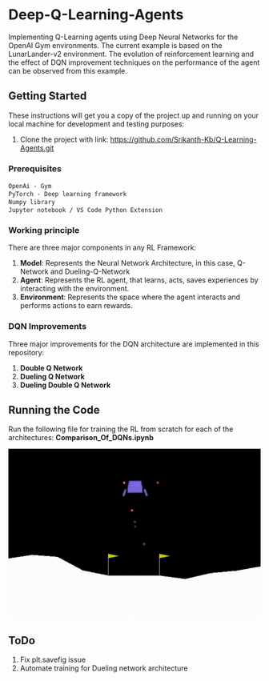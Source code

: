 # Deep-Q-Learning-Agents
Implementing Q-Learning agents using Deep Neural Networks for the OpenAI Gym environments. The current example is based on the LunarLander-v2 environment. The evolution of reinforcement learning and the effect of DQN improvement techniques on the performance of the agent can be observed from this example.

## Getting Started

These instructions will get you a copy of the project up and running on your local machine for development and testing purposes: <br/>
1. Clone the project with link: https://github.com/Srikanth-Kb/Q-Learning-Agents.git

### Prerequisites

```
OpenAi - Gym
PyTorch - Deep learning framework
Numpy library
Jupyter notebook / VS Code Python Extension
```

### Working principle

There are three major components in any RL Framework:

1. <b>Model</b>: Represents the Neural Network Architecture, in this case, Q-Network and Dueling-Q-Network<br />
2. <b>Agent</b>: Represents the RL agent, that learns, acts, saves experiences by interacting with the environment.<br />
3. <b>Environment</b>: Represents the space where the agent interacts and performs actions to earn rewards.<br />

### DQN Improvements
Three major improvements for the DQN architecture are implemented in this repository:
1. <b>Double Q Network</b>
2. <b>Dueling Q Network</b>
3. <b>Dueling Double Q Network</b>

## Running the Code

Run the following file for training the RL from scratch for each of the architectures: <b>Comparison_Of_DQNs.ipynb</b>

![Trained Agent Demo](TrainedLander.gif)

## ToDo
1. Fix plt.savefig issue <br/>
2. Automate training for Dueling network architecture <br/>